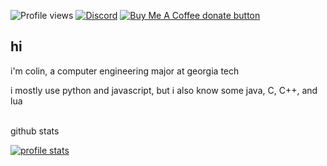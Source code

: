 ![Profile views](https://komarev.com/ghpvc/?username=colinhartigan&color=yellow)
[![Discord](https://img.shields.io/badge/discord-join-7389D8?style=flat&logo=discord)](https://discord.gg/uGuswsZwAT)
<span class="badge-buymeacoffee">
  <a href="https://ko-fi.com/colinh" title="Donate to this project using Buy Me A Coffee"><img src="https://img.shields.io/badge/buy%20me%20a%20coffee-donate-yellow.svg" alt="Buy Me A Coffee donate button" /></a>
</span>

## hi
i'm colin, a computer engineering major at georgia tech

i mostly use python and javascript, but i also know some java, C, C++, and lua

<br>
github stats

[![profile stats](https://github-readme-stats.vercel.app/api?username=colinhartigan&theme=graywhite)]()
